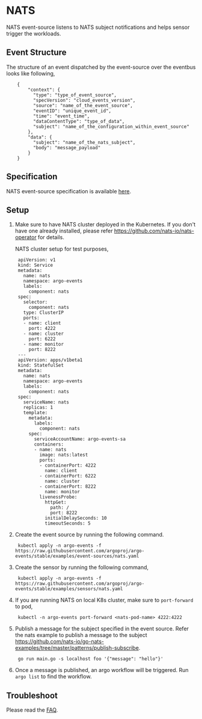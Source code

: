 # NATS

NATS event-source listens to NATS subject notifications and helps sensor trigger the workloads.

## Event Structure
The structure of an event dispatched by the event-source over the eventbus looks like following,

        {
            "context": {
              "type": "type_of_event_source",
              "specVersion": "cloud_events_version",
              "source": "name_of_the_event_source",
              "eventID": "unique_event_id",
              "time": "event_time",
              "dataContentType": "type_of_data",
              "subject": "name_of_the_configuration_within_event_source"
            },
            "data": {
              "subject": "name_of_the_nats_subject",
              "body": "message_payload"
            }
        }

## Specification

NATS event-source specification is available [here](https://github.com/argoproj/argo-events/blob/master/api/event-source.md#natseventssource).

## Setup

1. Make sure to have NATS cluster deployed in the Kubernetes. If you don't have one already installed, please refer https://github.com/nats-io/nats-operator for details.

   NATS cluster setup for test purposes,
   
        apiVersion: v1
        kind: Service
        metadata:
          name: nats
          namespace: argo-events
          labels:
            component: nats
        spec:
          selector:
            component: nats
          type: ClusterIP
          ports:
          - name: client
            port: 4222
          - name: cluster
            port: 6222
          - name: monitor
            port: 8222
        ---
        apiVersion: apps/v1beta1
        kind: StatefulSet
        metadata:
          name: nats
          namespace: argo-events
          labels:
            component: nats
        spec:
          serviceName: nats
          replicas: 1
          template:
            metadata:
              labels:
                component: nats
            spec:
              serviceAccountName: argo-events-sa
              containers:
              - name: nats
                image: nats:latest
                ports:
                - containerPort: 4222
                  name: client
                - containerPort: 6222
                  name: cluster
                - containerPort: 8222
                  name: monitor
                livenessProbe:
                  httpGet:
                    path: /
                    port: 8222
                  initialDelaySeconds: 10
                  timeoutSeconds: 5

1. Create the event source by running the following command.

        kubectl apply -n argo-events -f https://raw.githubusercontent.com/argoproj/argo-events/stable/examples/event-sources/nats.yaml


1. Create the sensor by running the following command,

        kubectl apply -n argo-events -f https://raw.githubusercontent.com/argoproj/argo-events/stable/examples/sensors/nats.yaml

1. If you are running NATS on local K8s cluster, make sure to `port-forward` to pod,

        kubectl -n argo-events port-forward <nats-pod-name> 4222:4222
        
1. Publish a message for the subject specified in the event source. Refer the nats example to publish a message to the subject https://github.com/nats-io/go-nats-examples/tree/master/patterns/publish-subscribe.

        go run main.go -s localhost foo '{"message": "hello"}'

1. Once a message is published, an argo workflow will be triggered. Run `argo list` to find the workflow. 

## Troubleshoot
Please read the [FAQ](https://argoproj.github.io/argo-events/FAQ/).

